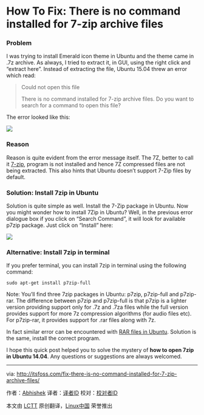 How To Fix: There is no command installed for 7-zip archive files
================================================================================
### Problem ###

I was trying to install Emerald icon theme in Ubuntu and the theme came in .7z archive. As always, I tried to extract it, in GUI, using the right click and “extract here”. Instead of extracting the file, Ubuntu 15.04 threw an error which read:

> Could not open this file
> 
> There is no command installed for 7-zip archive files. Do you want to search for a command to open this file?

The error looked like this:

![](http://itsfoss.itsfoss.netdna-cdn.com/wp-content/uploads/2015/07/Install_7zip_ubuntu_1.png)

### Reason ###

Reason is quite evident from the error message itself. The 7Z, better to call it [7-zip][1], program is not installed and hence 7Z compressed files are not being extracted. This also hints that Ubuntu doesn’t support 7-Zip files by default.

### Solution: Install 7zip in Ubuntu ###

Solution is quite simple as well. Install the 7-Zip package in Ubuntu. Now you might wonder how to install 7Zip in Ubuntu? Well, in the previous error dialogue box if you click on “Search Command”, it will look for available p7zip package. Just click on “Install” here:

![](http://itsfoss.itsfoss.netdna-cdn.com/wp-content/uploads/2015/07/Install_7zip_ubuntu.png)

### Alternative: Install 7zip in terminal ###

If you prefer terminal, you can install 7zip in terminal using the following command:

    sudo apt-get install p7zip-full

Note: You’ll find three 7zip packages in Ubuntu: p7zip, p7zip-full and p7zip-rar. The difference between p7zip and p7zip-full is that p7zip is a lighter version providing support only for .7z and .7za files while the full version provides support for more 7z compression algorithms (for audio files etc). For p7zip-rar, it provides support for .rar files along with 7z.

In fact similar error can be encountered with [RAR files in Ubuntu][2]. Solution is the same, install the correct program.

I hope this quick post helped you to solve the mystery of **how to open 7zip in Ubuntu 14.04**. Any questions or suggestions are always welcomed.

--------------------------------------------------------------------------------

via: http://itsfoss.com/fix-there-is-no-command-installed-for-7-zip-archive-files/

作者：[Abhishek][a]
译者：[译者ID](https://github.com/译者ID)
校对：[校对者ID](https://github.com/校对者ID)

本文由 [LCTT](https://github.com/LCTT/TranslateProject) 原创翻译，[Linux中国](https://linux.cn/) 荣誉推出

[a]:http://itsfoss.com/author/abhishek/
[1]:http://www.7-zip.org/
[2]:http://itsfoss.com/fix-there-is-no-command-installed-for-rar-archive-files/